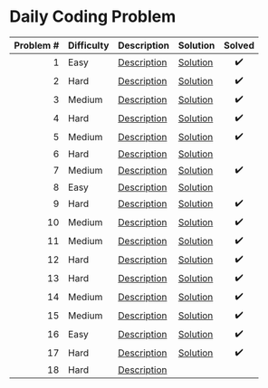 # Daily Coding Problem

| Problem # | Difficulty | Description                 | Solution                          | Solved |
| --------: | ---------- | --------------------------- | --------------------------------- | :----: |
|         1 | Easy       | [Description](problems/001) | [Solution](problems/001/index.js) |   ✔️   |
|         2 | Hard       | [Description](problems/002) | [Solution](problems/002/index.js) |   ✔️   |
|         3 | Medium     | [Description](problems/003) | [Solution](problems/003/index.js) |   ✔️   |
|         4 | Hard       | [Description](problems/004) | [Solution](problems/004/index.js) |   ✔️   |
|         5 | Medium     | [Description](problems/005) | [Solution](problems/005/index.js) |   ✔️   |
|         6 | Hard       | [Description](problems/006) | [Solution](problems/006/index.js) |        |
|         7 | Medium     | [Description](problems/007) | [Solution](problems/007/index.js) |   ✔️   |
|         8 | Easy       | [Description](problems/008) | [Solution](problems/008/index.js) |        |
|         9 | Hard       | [Description](problems/009) | [Solution](problems/009/index.js) |   ✔️   |
|        10 | Medium     | [Description](problems/010) | [Solution](problems/010/index.js) |   ✔️   |
|        11 | Medium     | [Description](problems/011) | [Solution](problems/011/index.js) |   ✔️   |
|        12 | Hard       | [Description](problems/012) | [Solution](problems/012/index.js) |   ✔️   |
|        13 | Hard       | [Description](problems/013) | [Solution](problems/013/index.js) |   ✔️   |
|        14 | Medium     | [Description](problems/014) | [Solution](problems/014/index.js) |   ✔️   |
|        15 | Medium     | [Description](problems/015) | [Solution](problems/015/index.js) |   ✔️   |
|        16 | Easy       | [Description](problems/016) | [Solution](problems/016/index.js) |   ✔️   |
|        17 | Hard       | [Description](problems/017) | [Solution](problems/017/index.js) |   ✔️   |
|        18 | Hard       | [Description](problems/018) |                                   |        |
